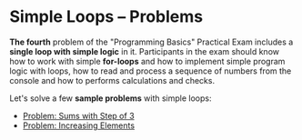 # Simple Loops – Problems

**The fourth** problem of the "Programming Basics" Practical Exam includes a **single loop with simple logic** in it. Participants in the exam should know how to work with simple **for-loops** and how to implement simple program logic with loops, how to read and process a sequence of numbers from the console and how to performs calculations and checks.

Let's solve a few **sample problems** with simple loops:

* [Problem: Sums with Step of 3](simple-loops-problems/problem-sums-with-step-of-3.md)
* [Problem: Increasing Elements](simple-loops-problems/problem-increasing-elements.md)
